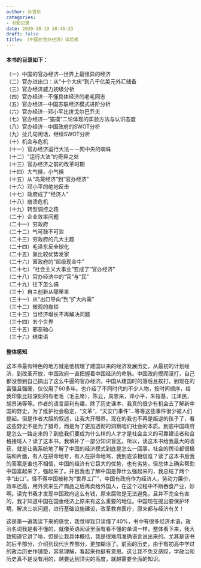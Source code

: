 ```yaml
---
author: 孙百乐
categories:
- 书影记录
date: 2020-10-19 18:46:23
draft: false
title: 《中国的官办经济》读后感
---
```


#### 本书的目录如下：

（一）中国的官办经济--世界上最怪异的经济  
（二）官办进出口：从“十个大庆”到八千亿美元外汇储备  
（三）官办经济威力初级分析  
（四）官办经济--不懂具体经济的老毛同志  
（五）官办经济--中国苏联经济模式进阶分析  
（六）官办经济--邓小平比拼戈尔巴乔夫  
（七）官办经济--“猫摸”二论体现的实验方法与认识态度  
（八）官办经济--中国政府的SWOT分析  
（九）扯几句闲话，继续SWOT分析  
（十）机会与危机  
（十一）官办经济运行大法－－网中央的蜘蛛  
（十二）“运行大法”的奇异之处  
（十三）官办经济之前的改革时期  
（十四）大气候，小气候  
（十五）从“鸟笼经济”到“官办经济”  
（十六）邓小平的绝地反击  
（十七）政府成了“经济人”  
（十八）崩溃危机  
（十九）转型调控之路  
（二十）企业效率问题  
（二十一）穷政府  
（二十二）气可鼓不可泄  
（二十三）穷政府的几大主题  
（二十四）毛泽东反全球化  
（二十五）靠比较优势发家  
（二十六）富政府的“超级现金牛”  
（二十七）“社会主义大事业”变成了“官办经济”  
（二十八）官办经济中的“官”与“民”  
（二十九）往下怎么搞  
（三十）自主创新从哪里来  
（三十一）从“出口导向”到“扩大内需”  
（三十二）微观的枷锁  
（三十三）当经济增长不再解决问题  
（三十四）五个世界  
（三十五）邪恶轴心  
（三十六）结束语

#### 整体感知

这本书最有特色的地方就是他梳理了建国以来的经济发展历史，从最初的计划经济，到改革开放，中国政府一直把握着中国经济的命脉。中国政府摸爬滚打，自己都没想到自己搞出了这么牛逼的官办经济。中国从建国时的落后且挨打，到现在的富强且强硬，仅仅用了60多年。也介绍了不同时代的不少人物，按时间顺序，给我印象比较深刻的有老毛（毛主席），陈云，周恩来，邓小平，朱镕基，江泽民，胡景涛等等。作者的语言犀利有趣，除了历史课本，我真的很少有机会去了解新中国的野史，为了维护社会稳定，“文革”，“天安门事件”...等等这些事件很少被人们提起。但是作者大胆的叙述，让我大开眼界。现在的我也不再是叛逆的孩子了，看这些野史不是为了猎奇，而是为了更加透彻的洞察咱们社会的本质。到底中国政府是怎么一路走来的？到底我们要成为什么样的人才才是社会主义的可靠建设者和合格接班人？读了这本书，我填补了一部分知识盲区。所以，读这本书给我最大的收获，就是让我系统地了解了中国的经济模式到底是怎么一回事，社会的舆论都很极端和片面，有人在拼命地夸，有人在拼命地骂，我到底该相信谁？读了这本书后我的答案是谁也不相信，中国的经济有它巨大的优势，也有劣势，但总体上确实帮助中国富起来了，强起来了。并且我也了解中国是靠什么强起来的，我总结了两个字“出口”。怪不得中国被称为“世界工厂”，中国有政府作为经济人，劳动力廉价，效率还高，用外资来生产商品之后再卖给外国人，在这个过程中不断吞食产业，妙啊。读完书我才发现中国政府这么有钱，原来腐败是无法避免，且并不完全有害的，我才知道中国在国金经济上原来有这么重要的地位。中国现在提出要保护环境，解决三农问题，进行基础设施建设，改革教育医疗，原来都与经济有关！

这是第一遍我读下来的感觉，我觉得我只读懂了40%，书中有很多经济术语，政治名词我是看不懂的，就像英语阅读里面有看不懂的单词一样，整体看下来，我大致知道它讲了啥，但是让我具体概括，我是很难用准确语言说出来的。尤其是该书的后半部分，介绍到现代世界部分，更加糊涂了。前面的历史，由于有初高中学过的政治历史作铺垫，容易理解，看起来也挺有意思。这让我不免又感叹，学政治和历史真不是没有用的，越要达到顶尖的高度，就越需要全面的知识。